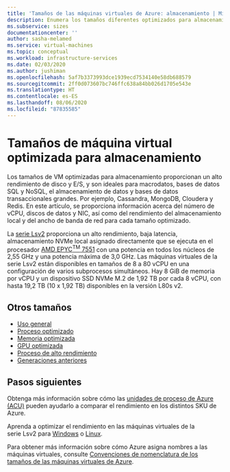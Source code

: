 ```yaml
---
title: 'Tamaños de las máquinas virtuales de Azure: almacenamiento | Microsoft Docs'
description: Enumera los tamaños diferentes optimizados para almacenamiento disponibles para las máquinas virtuales en Azure. Se proporciona información sobre el número de unidades vCPU, discos de datos y NIC, así como sobre el rendimiento de almacenamiento y el ancho de banda de red para los tamaños de esta serie.
ms.subservice: sizes
documentationcenter: ''
author: sasha-melamed
ms.service: virtual-machines
ms.topic: conceptual
ms.workload: infrastructure-services
ms.date: 02/03/2020
ms.author: jushiman
ms.openlocfilehash: 5af7b3373993dce1939ecd7534140e58db688579
ms.sourcegitcommit: 2ff0d073607bc746ffc638a84bb026d1705e543e
ms.translationtype: HT
ms.contentlocale: es-ES
ms.lasthandoff: 08/06/2020
ms.locfileid: "87835585"
---
```

# <a name="storage-optimized-virtual-machine-sizes"></a>Tamaños de máquina virtual optimizada para almacenamiento

Los tamaños de VM optimizadas para almacenamiento proporcionan un alto rendimiento de disco y E/S, y son ideales para macrodatos, bases de datos SQL y NoSQL, el almacenamiento de datos y bases de datos transaccionales grandes.  Por ejemplo, Cassandra, MongoDB, Cloudera y Redis. En este artículo, se proporciona información acerca del número de vCPU, discos de datos y NIC, así como del rendimiento del almacenamiento local y del ancho de banda de red para cada tamaño optimizado.

La [serie Lsv2](lsv2-series.md) proporciona un alto rendimiento, baja latencia, almacenamiento NVMe local asignado directamente que se ejecuta en el procesador [AMD EPYC<sup>TM</sup> 7551](https://www.amd.com/en/products/epyc-7000-series) con una potencia en todos los núcleos de 2,55 GHz y una potencia máxima de 3,0 GHz. Las máquinas virtuales de la serie Lsv2 están disponibles en tamaños de 8 a 80 vCPU en una configuración de varios subprocesos simultáneos.  Hay 8 GiB de memoria por vCPU y un dispositivo SSD NVMe M.2 de 1,92 TB por cada 8 vCPU, con hasta 19,2 TB (10 x 1,92 TB) disponibles en la versión L80s v2.

## <a name="other-sizes"></a>Otros tamaños

- [Uso general](sizes-general.md)
- [Proceso optimizado](sizes-compute.md)
- [Memoria optimizada](sizes-memory.md)
- [GPU optimizada](sizes-gpu.md)
- [Proceso de alto rendimiento](sizes-hpc.md)
- [Generaciones anteriores](sizes-previous-gen.md)

## <a name="next-steps"></a>Pasos siguientes

Obtenga más información sobre cómo las [unidades de proceso de Azure (ACU)](acu.md) pueden ayudarlo a comparar el rendimiento en los distintos SKU de Azure.

Aprenda a optimizar el rendimiento en las máquinas virtuales de la serie Lsv2 para [Windows](windows/storage-performance.md) o [Linux](linux/storage-performance.md).

Para obtener más información sobre cómo Azure asigna nombres a las máquinas virtuales, consulte [Convenciones de nomenclatura de los tamaños de las máquinas virtuales de Azure](./vm-naming-conventions.md).